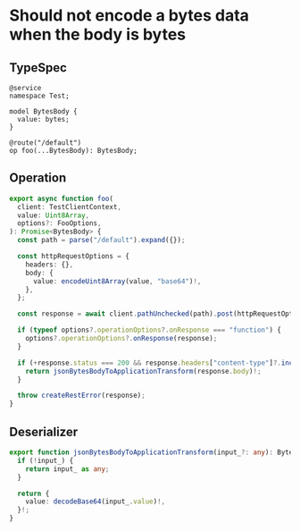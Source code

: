 # Should not encode a bytes data when the body is bytes

## TypeSpec

```tsp
@service
namespace Test;

model BytesBody {
  value: bytes;
}

@route("/default")
op foo(...BytesBody): BytesBody;
```

## Operation

```ts src/api/testClientOperations.ts function foo
export async function foo(
  client: TestClientContext,
  value: Uint8Array,
  options?: FooOptions,
): Promise<BytesBody> {
  const path = parse("/default").expand({});

  const httpRequestOptions = {
    headers: {},
    body: {
      value: encodeUint8Array(value, "base64")!,
    },
  };

  const response = await client.pathUnchecked(path).post(httpRequestOptions);

  if (typeof options?.operationOptions?.onResponse === "function") {
    options?.operationOptions?.onResponse(response);
  }

  if (+response.status === 200 && response.headers["content-type"]?.includes("application/json")) {
    return jsonBytesBodyToApplicationTransform(response.body)!;
  }

  throw createRestError(response);
}
```

## Deserializer

```ts src/models/serializers.ts function jsonBytesBodyToApplicationTransform
export function jsonBytesBodyToApplicationTransform(input_?: any): BytesBody {
  if (!input_) {
    return input_ as any;
  }

  return {
    value: decodeBase64(input_.value)!,
  }!;
}
```
